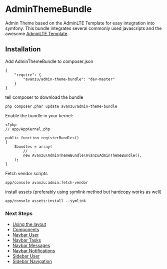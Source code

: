 AdminThemeBundle
================

Admin Theme based on the AdminLTE Template for easy integration into symfony.
This bundle integrates several commonly used javascripts and the awesome [AdminLTE Template](https://github.com/almasaeed2010/AdminLTE).

## Installation

Add AdminThemeBundle to composer.json

	{
		"require": {
			"avanzu/admin-theme-bundle": "dev-master"
		}
	}

tell composer to download the bundle

	php composer.phar update avanzu/admin-theme-bundle

Enable the bundle in your kernel:

	<?php
	// app/AppKernel.php

	public function registerBundles()
	{
		$bundles = array(
			// ...
			new Avanzu\AdminThemeBundle\AvanzuAdminThemeBundle(),
		);
	}

Fetch vendor scripts

	app/console avanzu:admin:fetch-vendor

install assets (preferably using symlink method but hardcopy works as well)

	app/console assets:install --symlink

### Next Steps
* [Using the layout](Resources/docs/layout.md)
* [Components](Resources/docs/component_events.md)
* [Navbar User](Resources/docs/navbar_user.md)
* [Navbar Tasks](Resources/docs/navbar_tasks.md)
* [Navbar Messages](Resources/docs/navbar_messages.md)
* [Navbar Notifications](Resources/docs/navbar_notifications.md)
* [Sidebar User](Resources/docs/sidebar_user.md)
* [Sidebar Navigation](Resources/docs/sidebar_navigation.md)









